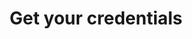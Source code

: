 ---
title: Get your credentials
# sidebar_position: 
slug: /getting-started/get-your-credentials
description: This page guides the user on getting credentials to use Bucketeer's services.
tags: ['guide', 'credential', 'access']
---